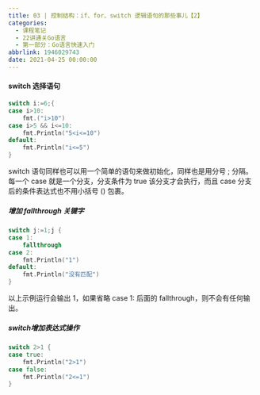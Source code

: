 ```yaml
---
title: 03 | 控制结构：if、for、switch 逻辑语句的那些事儿【2】
categories:
  - 课程笔记
  - 22讲通关Go语言
  - 第一部分：Go语言快速入门
abbrlink: 1946029743
date: 2021-04-25 00:00:00
---
```


#### switch 选择语句

```go
switch i:=6;{
case i>10:
    fmt.("i>10")
case i>5 && i<=10:
    fmt.Println("5<i<=10")
default:
    fmt.Println("i<=5")
}
```

switch 语句同样也可以用一个简单的语句来做初始化，同样也是用分号 ; 分隔。每一个 case 就是一个分支，分支条件为 true 该分支才会执行，而且 case 分支后的条件表达式也不用小括号 () 包裹。

##### 增加 fallthrough 关键字

```go
switch j:=1;j {
case 1:
    fallthrough
case 2:
    fmt.Println("1")
default:
    fmt.Println("没有匹配")
}
```

以上示例运行会输出 1，如果省略 case 1: 后面的 fallthrough，则不会有任何输出。

##### switch增加表达式操作

```go
switch 2>1 {
case true:
    fmt.Println("2>1")
case false:
    fmt.Println("2<=1")
}
```

